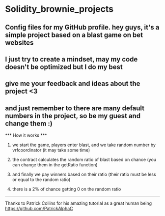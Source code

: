 # Solidity_brownie_projects
Config files for my GitHub profile.
hey guys, it's a simple project based on a blast game on bet websites
----------------------------------------------------------------------------------
I just try to create a mindset, may my code doesn't be optimized but I do my best
----------------------------------------------------------------------------------
give me your feedback and ideas about the project <3
----------------------------------------------------------------------------------
and just remember to there are many default numbers in the project, so be my guest and change them :)
----------------------------------------------------------------------------------

*** How it works ***

1) we start the game, players enter blast, and we take random number by vrfcoordinator (it may take some time)

2) the contract calculates the random ratio of blast based on chance (you can change them in the getRatio function) 

3) and finally we pay winners based on their ratio (their ratio must be less or equal to the random ratio)

4) there is a 2% of chance getting 0 on the random ratio

----------------------------------------------------------------------------------

Thanks to Patrick Collins for his amazing tutorial as a great human being
https://github.com/PatrickAlphaC
